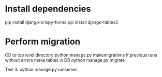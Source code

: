 # Install dependencies
pip install django-crispy-forms
pip install django-tables2

# Perform migration
CD to top level directory
python manage.py makemigrations
If previous runs without errors make tables in DB
python manage.py migrate

Test it: 
python manage.py runserver